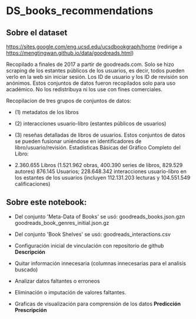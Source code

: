 # DS_books_recommendations

## Sobre el dataset
https://sites.google.com/eng.ucsd.edu/ucsdbookgraph/home (redirige a https://mengtingwan.github.io/data/goodreads.html)

Recopilado a finales de 2017 a partir de goodreads.com. Solo se hizo scraping de los estantes públicos de los usuarios, es decir, todos pueden verlo en la web sin iniciar sesión. Los ID de usuario y los ID de revisión son anónimos. Estos conjuntos de datos fueron recopilados solo para uso académico. No los redistribuya ni los use con fines comerciales.

Recopilacion de tres grupos de conjuntos de datos:

- (1) metadatos de los libros
- (2) interacciones usuario-libro (estantes públicos de usuarios)
- (3) reseñas detalladas de libros de usuarios. Estos conjuntos de datos se pueden fusionar uniéndose en identificadores de libro/usuario/revisión.
Estadísticas Básicas del Gráfico Completo del Libro:

- 2.360.655 Libros (1.521.962 obras, 400.390 series de libros, 829.529 autores)
876.145 Usuarios; 228.648.342 interacciones usuario-libro en los estantes de los usuarios (incluyen 112.131.203 lecturas y 104.551.549 calificaciones)



## Sobre este notebook:
- Del conjunto 'Meta-Data of Books' se usó: goodreads_books.json.gzn goodreads_book_genres_initial.json.gz

- Del conjunto 'Book Shelves' se usó: goodreads_interactions.csv


- Configuración inicial de vinculación con repositorio de github
**Descripción**
- Quitar información innecesaria (columnas innecesarias para el analisis buscado)
- Analizar datos faltantes o erroneos
- Eliminación o imputación de valores faltantes.
- Graficas de visualización para comprensión de los datos
**Predicción**
**Prescripción**
